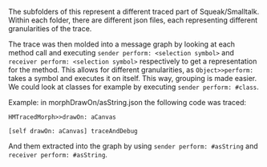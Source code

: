 The subfolders of this represent a different traced part of Squeak/Smalltalk. Within each folder, there are different json files, each representing different granularities of the trace.

The trace was then molded into a message graph by looking at each method call and executing `sender perform: <selection symbol>` and `receiver perform: <selection symbol>` respectively to get a representation for the method. This allows for different granularities, as `Object>>perform:` takes a symbol and executes it on itself. This way, grouping is made easier. We could look at classes for example by executing `sender perform: #class`.

Example: in morphDrawOn/asString.json the following code was traced:

```Smalltalk
HMTracedMorph>>drawOn: aCanvas

[self drawOn: aCanvas] traceAndDebug
```

And them extracted into the graph by using `sender perform: #asString` and `receiver perform: #asString`.
